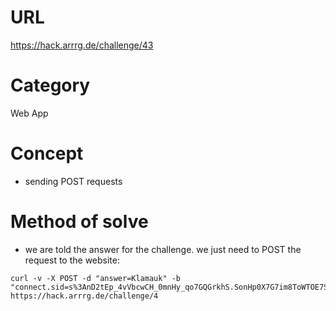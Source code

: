 # URL
https://hack.arrrg.de/challenge/43
# Category
Web App
# Concept
* sending POST requests
# Method of solve
* we are told the answer for the challenge. we just need to POST the request to the website:
```
curl -v -X POST -d "answer=Klamauk" -b "connect.sid=s%3AnD2tEp_4vVbcwCH_0mnHy_qo7GQGrkhS.SonHp0X7G7im8ToWTOE7SWd8s2r1YRFkkzC0Gcfj4cA;htw_language_preference=en" https://hack.arrrg.de/challenge/4
```
